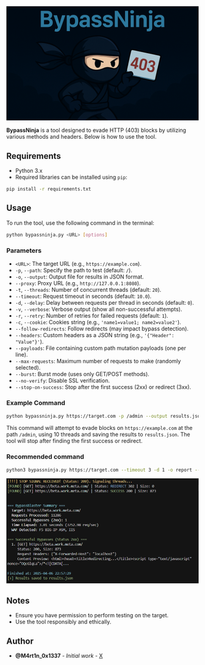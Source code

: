 <img src="./assets/logo.png" width="auto" height="5%" alt="bypass_succes image">

**BypassNinja** is a tool designed to evade HTTP (403) blocks by utilizing various methods and headers. Below is how to use the tool.

## Requirements

- Python 3.x
- Required libraries can be installed using `pip`:

```bash
pip install -r requirements.txt
```

## Usage

To run the tool, use the following command in the terminal:

```bash
python bypassninja.py <URL> [options]
```

### Parameters

- `<URL>`: The target URL (e.g., `https://example.com`).
- `-p`, `--path`: Specify the path to test (default: `/`).
- `-o`, `--output`: Output file for results in JSON format.
- `--proxy`: Proxy URL (e.g., `http://127.0.0.1:8080`).
- `-t`, `--threads`: Number of concurrent threads (default: `20`).
- `--timeout`: Request timeout in seconds (default: `10.0`).
- `-d`, `--delay`: Delay between requests per thread in seconds (default: `0`).
- `-v`, `--verbose`: Verbose output (show all non-successful attempts).
- `-r`, `--retry`: Number of retries for failed requests (default: `1`).
- `-c`, `--cookie`: Cookies string (e.g., `'name1=value1; name2=value2'`).
- `--follow-redirects`: Follow redirects (may impact bypass detection).
- `--headers`: Custom headers as a JSON string (e.g., `'{"Header": "Value"}'`).
- `--payloads`: File containing custom path mutation payloads (one per line).
- `--max-requests`: Maximum number of requests to make (randomly selected).
- `--burst`: Burst mode (uses only GET/POST methods).
- `--no-verify`: Disable SSL verification.
- `--stop-on-success`: Stop after the first success (2xx) or redirect (3xx).

### Example Command

```bash
python bypassninja.py https://target.com -p /admin --output results.json --threads 10 --stop-on-success
```

This command will attempt to evade blocks on `https://example.com` at the path `/admin`, using 10 threads and saving the results to `results.json`. The tool will stop after finding the first success or redirect.


### Recommended command

```bash
python3 bypassninja.py https://target.com --timeout 3 -d 1 -o report --stop-on-success
```


<img src="./assets/bypass_succes.png" width="auto" height="auto" alt="bypass_succes image">

## Notes

- Ensure you have permission to perform testing on the target.
- Use the tool responsibly and ethically.


## Author

- **@M4rt1n_0x1337** - *Initial work* - [X](https://x.com/M4rt1n_0x1337)

